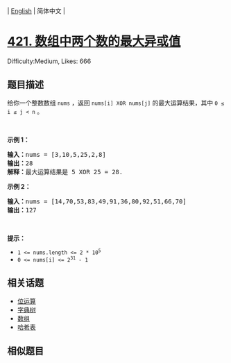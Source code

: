
| [English](problem_en.md) | 简体中文 |

# [421. 数组中两个数的最大异或值](https://leetcode.cn/problems/maximum-xor-of-two-numbers-in-an-array/)
Difficulty:Medium, Likes: 666

## 题目描述

<p>给你一个整数数组 <code>nums</code> ，返回<em> </em><code>nums[i] XOR nums[j]</code> 的最大运算结果，其中 <code>0 ≤ i ≤ j &lt; n</code> 。</p>

<p>&nbsp;</p>

<div class="original__bRMd">
<div>
<p><strong>示例 1：</strong></p>

<pre>
<strong>输入：</strong>nums = [3,10,5,25,2,8]
<strong>输出：</strong>28
<strong>解释：</strong>最大运算结果是 5 XOR 25 = 28.</pre>

<p><strong>示例 2：</strong></p>

<pre>
<strong>输入：</strong>nums = [14,70,53,83,49,91,36,80,92,51,66,70]
<strong>输出：</strong>127
</pre>

<p>&nbsp;</p>

<p><strong>提示：</strong></p>

<ul>
	<li><code>1 &lt;= nums.length &lt;= 2 * 10<sup>5</sup></code></li>
	<li><code>0 &lt;= nums[i] &lt;= 2<sup>31</sup> - 1</code></li>
</ul>
</div>
</div>


## 相关话题

- [位运算](https://leetcode.cn/tag/bit-manipulation/)
- [字典树](https://leetcode.cn/tag/trie/)
- [数组](https://leetcode.cn/tag/array/)
- [哈希表](https://leetcode.cn/tag/hash-table/)

## 相似题目

